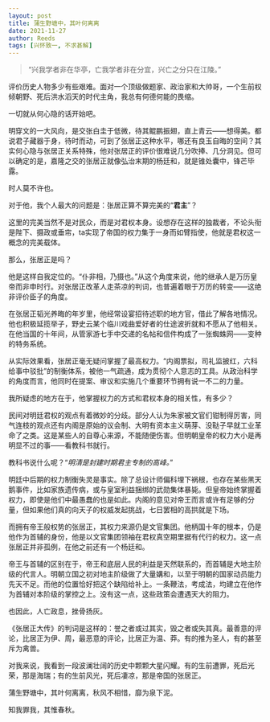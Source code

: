 ```yaml
---
layout: post
title: 蒲生野塘中，其叶何离离
date: 2021-11-27
author: Reeds
tags: [兴怀致一, 不求甚解]
---
```


> “兴我学者非在华亭，亡我学者非在分宜，兴亡之分只在江陵。”

评价历史人物多少有些艰难。面对一个顶级做题家、政治家和大帅哥，一个生前权倾朝野、死后洪水滔天的时代主角，我总有何德何能的畏缩。

一切就从何心隐的话开始吧。

明穿文的一大风向，是交张白圭于低微，待其鲲鹏振翅，直上青云——想得美。都说君子藏器于身，待时而动，可到了张居正这种水平，哪还有良玉自晦的空间？其实何心隐与张居正关系特殊，他对张居正的评价很难说几分吹捧、几分洞见。但可以确定的是，嘉隆之交的张居正就像弘治末期的杨廷和，就是锥处囊中，锋芒毕露。

时人莫不许也。

对于他，我个人最大的问题是：张居正算不算完美的“**君主**”？

这里的完美当然不是对民众，而是对君权本身。设想存在这样的独裁者，不论头衔是陛下、摄政或垂帘，ta实现了帝国的权力集于一身而如臂指使，他就是君权这一概念的完美载体。

那么，张居正是吗？

他是这样自我定位的。“仆非相，乃摄也。”从这个角度来说，他的继承人是万历皇帝而非申时行。对张居正改革人走茶凉的判词，也普遍着眼于万历的转变——这绝非评价臣子的角度。

在张居正韬光养晦的年岁里，他经常设宴招待述职的地方官，借此了解各地情况。他也积极延揽举子，野史云某个临川戏曲爱好者的仕途波折就和不愿从了他相关。在他当国的十年间，从管家游七手中交递的名帖和信件构成了一张蜘蛛网——变种的特务系统。

从实际效果看，张居正毫无疑问掌握了最高权力。“内阁票拟，司礼监披红，六科给事中驳批”的制衡体系，被他一气疏通，成为贯彻个人意志的工具。从政治科学的角度而言，他同时在提案、审议和实施几个重要环节拥有说一不二的力量。

我所疑虑的地方在于，他掌握权力的方式和君权本身的相关性，有多少？

民间对明廷君权的观点有着微妙的分歧。部分人认为朱家被文官们钳制得厉害，同气连枝的观点还有内阁是原始的议会制、大明有资本主义萌芽、没鞑子早就工业革命了之类。这是某些人的自尊心来源，不能随便伤害。但明朝皇帝的权力大小是再明显不过的事——看教科书就行。

教科书说什么呢？“*明清是封建时期君主专制的高峰。*”

明廷中后期的权力制衡失灵是事实。除了总设计师偏科埋下祸根，也存在某些黑天鹅事件，比如家族遗传病，或与皇室利益捆绑的武勋集体暴毙。但皇帝始终掌握着权力，即使是他们中最愚蠢的也是如此。内阁的意见对帝王而言或许有足够的分量，但如果他们真的向天子的权威发起挑战，七日罢相的高拱就是下场。

而拥有帝王般权势的张居正，其权力来源仍是文官集团。他柄国十年的根本，仍是他作为首辅的身份，他是以文官集团领袖在君权真空期里据有代行的权力。这一点张居正并非孤例，在他之前还有一个杨廷和。

帝王与首辅的区别在于，帝王和底层人民的利益是天然联系的，而首辅是大地主阶级的代言人。明朝立国之初对地主阶级做了大量媾和，以至于明朝的国家动员能力先天不足。而他的位置恰好把这个缺陷给补上。一条鞭法，考成法，均建立在他作为首辅对本阶级的掌控之上。没有这一点，这些政策会遭遇天大的阻力。

也因此，人亡政息，挫骨扬灰。

《张居正大传》的判词是这样的：誉之者或过其实，毁之者或失其真。最善意的评论，比居正为伊、周，最恶意的评论，比居正为温、莽。有的推为圣人，有的甚至斥为禽兽。

对我来说，我看到一段波澜壮阔的历史中颗颗大星闪耀。有的生前遭罪，死后光荣，那是海瑞；有的生前风光，死后凄凉，那是帝国的张居正。

蒲生野塘中，其叶何离离，秋风不相惜，靡为泉下泥。

知我罪我，其惟春秋。